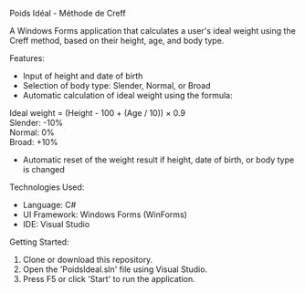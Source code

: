 Poids Idéal - Méthode de Creff

A Windows Forms application that calculates a user's ideal weight using the Creff method, based on their height, age, and body type.

Features:
- Input of height and date of birth
- Selection of body type: Slender, Normal, or Broad
- Automatic calculation of ideal weight using the formula:

Ideal weight = (Height - 100 + (Age / 10)) × 0.9  
Slender: -10%  
Normal: 0%  
Broad: +10%  

- Automatic reset of the weight result if height, date of birth, or body type is changed

Technologies Used:
- Language: C#
- UI Framework: Windows Forms (WinForms)
- IDE: Visual Studio

Getting Started:
1. Clone or download this repository.
2. Open the 'PoidsIdeal.sln' file using Visual Studio.
3. Press F5 or click 'Start' to run the application.
